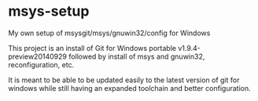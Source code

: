 msys-setup
==========

My own setup of msysgit/msys/gnuwin32/config for Windows

This project is an install of Git for Windows portable v1.9.4-preview20140929 followed by install of msys and gnuwin32, reconfiguration, etc.

It is meant to be able to be updated easily to the latest version of git for windows while still having an expanded toolchain and better
configuration.
